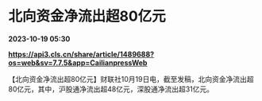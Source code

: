 # 北向资金净流出超80亿元

**2023-10-19 05:30**

**https://api3.cls.cn/share/article/1489688?os=web&sv=7.7.5&app=CailianpressWeb**

【北向资金净流出超80亿元】财联社10月19日电，截至发稿，北向资金净流出超80亿元，其中，沪股通净流出超48亿元，深股通净流出超31亿元。